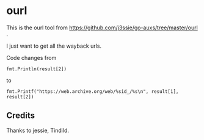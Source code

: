 # ourl

This is the ourl tool from https://github.com/j3ssie/go-auxs/tree/master/ourl . 

I just  want to get all the wayback urls.

Code changes
from 
```
fmt.Println(result[2])
```

to 

```
fmt.Printf("https://web.archive.org/web/%sid_/%s\n", result[1], result[2])
```

## Credits

Thanks to jessie, Tindild.
